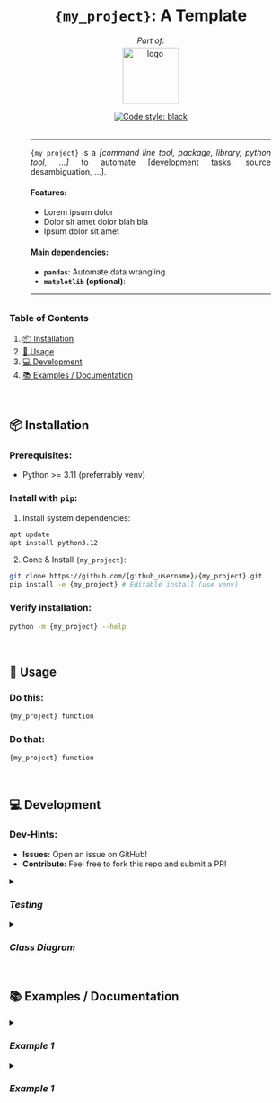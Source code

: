 

<!-- This is a comment -->

<!-- ============================================================== -->
<!-- == Header ==================================================== -->
<div align="center">

<!-- --- Title ---------------------------------------------------- -->
# `{my_project}`: A Template
*Part of:*

<!-- --- Logo ----------------------------------------------------- -->
<a href="https://hisqu.de" target="_blank">
  <img 
  src="https://avatars.githubusercontent.com/u/196629600?s=200&v=4" 
  width="100px" alt="logo"
  style="margin-top: -10px;"> 
</a>

<br>

<!-- --- Badges --------------------------------------------------- -->
[![Code style:
black](https://img.shields.io/badge/code%20style-black-000000.svg)](https://github.com/psf/black)


</div>


<!-- ============================================================== -->
<!-- == Abstract ================================================== -->

<div style="width: 85%; margin: 2rem auto; text-align: justify;">
<hr>

`{my_project}` is a *[command line tool, package, library, python tool, ...]* 
to automate [development tasks, source desambiguation, ...]. 


#### Features:
<!-- Summarize the top 3 features -->
- Lorem ipsum dolor
- Dolor sit amet dolor blah bla
- Ipsum dolor sit amet 


#### Main dependencies:
<!-- List your main dependencies here and explain why they're important. -->
- **`pandas`**: Automate data wrangling
- **`matplotlib` (optional)**: 

<hr>
</div>



<!-- ============================================================== -->
<!-- == TOC ======================================================= -->


### Table of Contents

<!-- toc -->

1. [📦 Installation](#-installation)
2. [🚀 Usage](#-usage)
3. [💻  Development](#--development)
4. [📚  Examples / Documentation](#--examples--documentation)

<!-- tocstop -->

<!-- /toc -->

<br>

<!-- ============================================================== -->
<!-- == Installation ============================================== -->
## 📦 Installation

### Prerequisites:
- Python >= 3.11 (preferrably venv)

### Install with `pip`:
1. Install system dependencies:
``` bash
apt update
apt install python3.12
```
2. Cone & Install `{my_project}`:
``` bash
git clone https://github.com/{github_username}/{my_project}.git
pip install -e {my_project} # Editable install (use venv)
```

### Verify installation:
```bash
python -m {my_project} --help
```



<br>

<!-- ============================================================== -->
<!-- == Usage ===================================================== -->
## 🚀 Usage

<!-- Present a minimal example of the most important feature! -->

### Do this:
```bash
{my_project} function
```
 
### Do that:
```bash
{my_project} function
```



<br>

<!-- ============================================================== -->
<!-- == Development =============================================== -->

## 💻  Development 

### Dev-Hints:
- **Issues:** Open an issue on GitHub!
- **Contribute:** Feel free to fork this repo and submit a PR!



<!-- --- Testing ------------------------------------------------- -->

<details><summary> <h3> <i> Testing </i> </h3> </summary>

*!! Pytest not yet Implemented!*
```bash
pip install -e <myproject>[dev] # Install testing dependencies from pyproject.toml
pytest                # Run tests
```
</blockquote></details>


<!-- --- Diagrams ------------------------------------------------- -->

<details><summary> <h3> <i> Class Diagram </i> </h3> </summary>
<blockquote>

<!-- Make a mermaid class diagram / flowchart! -->

<!-- <img src="https://raw.githubusercontent.com/markur4/plotastic/main/class_diagram.svg" alt="logo"> -->

</blockquote></details>



<br>

<!-- ============================================================== -->
<!-- == Examples / Documentation ================================== -->
## 📚  Examples / Documentation 


<!-- This is a presentation / documentation of **specific** options. 
If available, link to files (e.g. .ipynb) in the examples folder! -->

<details><summary> <h3> <i> Example 1 </i> </h3> </summary>
<blockquote>

```bash
# Generate a quick plot from sample_data.csv
python -m {my_project} sample_data.csv --output plot.png
```

</blockquote></details>


<!-- --- Separator ------------------------------------------------ -->

<details><summary> <h3> <i> Example 1 </i> </h3> </summary>
<blockquote>


```bash
# Generate a quick plot from sample_data.csv
python -m {my_project} sample_data.csv --output plot.png
```

</blockquote></details>


<br>



